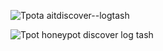 ![Tpota aitdiscover--logtash](https://github.com/user-attachments/assets/08c0f098-5311-4828-838e-e5912930f4f2)

![Tpot honeypot discover log tash](https://github.com/user-attachments/assets/3f3067ea-620c-45be-810b-f7736f673253)
